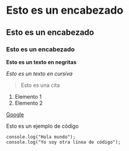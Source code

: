 # Esto es un encabezado
## Esto es un encabezado
### Esto es un encabezado

**Esto es un texto en negritas**

*Esto es un texto en cursiva*

>Esto es una cita

1. Elemento 1
2. Elemento 2

[Google](http://www.google.com)

Esto es un ejemplo de código
```
console.log("Hola mundo");
console.log("Yo soy otra línea de código");
